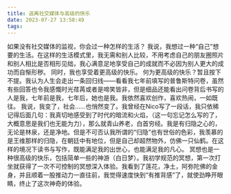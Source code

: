 ```yaml
---
title: 逃离社交媒体与高级的快乐
date: 2023-07-27 13:58:49
tags:
---
```

如果没有社交媒体的监视，你会过一种怎样的生活？
我说，我想过一种“自己”想要的生活。在这样的生活模式里，我无需和别人比较，不用考虑自己的朋友圈照片和别人相比是否相形见绌，我心满意足地享受自己的成就而不必因为别人更大的成功而自惭形秽。
同时，我也享受着更高级的快乐。
何为更高级的快乐？暂且按下不提。我认为人生会走出一条回归线——看看我七年前填写的普鲁斯特问卷，虽然有些回答也令我感慨时光荏苒或者是啼笑皆非，但是细品还能看出问卷背后书写的人是我，七年前是我，七年后，她也是我。我依然喜欢创作，喜欢热闹，一如既往。
我说，我变了，社会……也悄然变了。我曾经在Nico写了一段话，我只依稀记得后面几句：我真切地感受到了时代的暗流和火焰，（这一句忘记怎么写的了，大概意思是我们也无能为力），那么就青山养老，白首穷经。我是有归隐之心的，无论是林泉，还是净地。但是不可否认我所谓的“归隐”也有世俗的色彩，我羡慕的是王维那样的归隐，在朝廷中有地位，但是自己却超然物外，仿佛一只仙鹤。在这样的境况下读书与写作，既能满足我的出世心，也能满足我的凡心。
冥想也是一种很高级的快乐，包括简单一些的神游（白日梦）。我初学规范的冥想，第一次打坐就获得了一次不可控制的冥想深入体验。我看到了莲花，净土，阿弥陀佛的金身，并且顺着一股推动力一直往前，我觉得速度快到“有推背感”了，就使劲睁开眼睛，终止了这次神奇的体验。